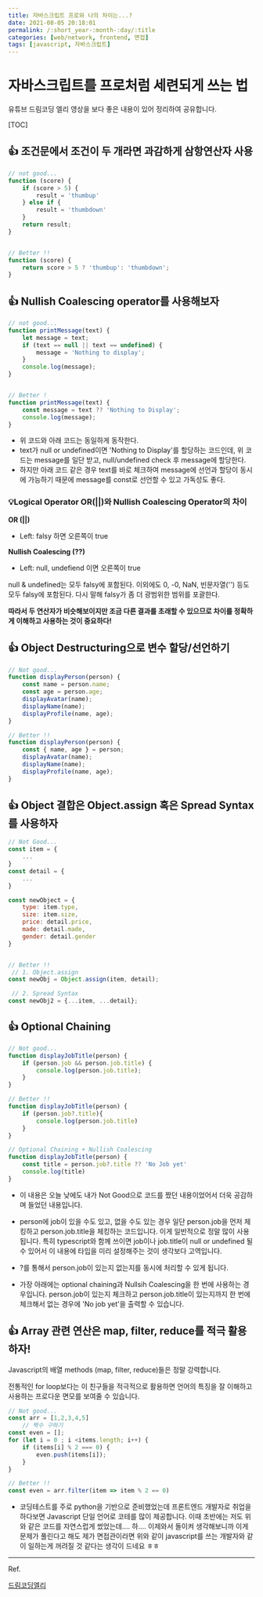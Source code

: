 ```yaml
---
title: 자바스크립트 프로와 나의 차이는...?
date: 2021-08-05 20:18:01
permalink: /:short_year-:month-:day/:title
categories: [web/network, frontend, 면접]
tags: [javascript, 자바스크립트]
---
```


# 자바스크립트를 프로처럼 세련되게 쓰는 법
유튜브 드림코딩 엘리 영상을 보다 좋은 내용이 있어 정리하여 공유합니다.

[TOC]


## :thumbsup: ​조건문에서 조건이 두 개라면 과감하게 삼항연산자 사용

```javascript
// not good...
function (score) {
	if (score > 5) {
        result = 'thumbup'
    } else if {
        result = 'thumbdown'
    }
    return result;
}


// Better !!
function (score) {
	return score > 5 ? 'thumbup': 'thumbdown';
}

```



## :thumbsup: Nullish Coalescing operator를 사용해보자

```javascript
// not good...
function printMessage(text) {
    let message = text;
    if (text == null || text == undefined) {
        message = 'Nothing to display';
    }
    console.log(message);
}


// Better !
function printMessage(text) {
    const message = text ?? 'Nothing to Display';
    console.log(message);
}

```

- 위 코드와 아래 코드는 동일하게 동작한다.
- text가 null or undefined이면 'Nothing to Display'를 할당하는 코드인데, 위 코드는 message를 일단 받고, null/undefined check 후 message에 할당한다.
- 하지만 아래 코드 같은 경우 text를 바로 체크하여 message에 선언과 할당이 동시에 가능하기 때문에 message를 const로 선언할 수 있고 가독성도 좋다.



### :bulb:Logical Operator OR(||)와 Nullish Coalescing Operator의 차이

**OR (||)**

- Left: falsy 하면 오른쪽이 true

**Nullish Coalescing (??)**

- Left: null, undefiend 이면 오른쪽이 true



null & undefined는 모두 falsy에 포함된다. 이외에도 0, -0, NaN, 빈문자열('') 등도 모두 falsy에 포함된다. 다시 말해 falsy가 좀 더 광범위한 범위를 포괄한다.

**따라서 두 연산자가 비슷해보이지만 조금 다른 결과를 초래할 수 있으므로 차이를 정확하게 이해하고 사용하는 것이 중요하다!**



## :thumbsup: Object Destructuring으로 변수 할당/선언하기

```javascript
// Not good...
function displayPerson(person) {
    const name = person.name;
    const age = person.age;
    displayAvatar(name);
    displayName(name);
    displayProfile(name, age);
}

// Better !!
function displayPerson(person) {
    const { name, age } = person;
    displayAvatar(name);
    displayName(name);
    displayProfile(name, age);
}
```



## :thumbsup: Object 결합은 Object.assign 혹은 Spread Syntax를 사용하자

```javascript
// Not Good...
const item = {
    ...
}
const detail = {
	...    
}

const newObject = {
    type: item.type,
    size: item.size,
    price: detail.price,
    made: detail.made,
    gender: detail.gender
}


// Better !!
 // 1. Object.assign
const newObj = Object.assign(item, detail);

 // 2. Spread Syntax
const newObj2 = {...item, ...detail};
```



## :thumbsup: Optional Chaining

```javascript
// Not good...
function displayJobTitle(person) {
    if (person.job && person.job.title) {
        console.log(person.job.title);
    }
}

// Better !!
function displayJobTitle(person) {
 	if (person.job?.title){
        console.log(person.job.title)
	}   
}

// Optional Chaining + Nullish Coalescing
function displayJobTitle(person) {
 	const title = person.job?.title ?? 'No Job yet'
	console.log(title)
}
```

- 이 내용은 오늘 낮에도 내가 Not Good으로 코드를 짰던 내용이었어서 더욱 공감하며 들었던 내용입니다.
- person에 job이 있을 수도 있고, 없을 수도 있는 경우 일단 person.job을 먼저 체킹하고 person.job.title을 체킹하는 코드입니다. 이게 일반적으로 정말 많이 사용됩니다. 특히 typescript와 함께 쓰이면 job이나 job.title이 null or undefined 될 수 있어서 이 내용에 타입을 미리 설정해주는 것이 생각보다 고역입니다.
- ?를 통해서 person.job이 있는지 없는지를 동시에 처리할 수 있게 됩니다.

- 가장 아래에는 optional chaining과 Nullsih Coalescing을 한 번에 사용하는 경우입니다. person.job이 있는지 체크하고 person.job.title이 있는지까지 한 번에 체크해서 없는 경우에 'No job yet'을 출력할 수 있습니다.



## :thumbsup: Array 관련 연산은 map, filter, reduce를 적극 활용하자!

Javascript의 배열 methods (map, filter, reduce)들은 정말 강력합니다. 

전통적인 for loop보다는 이 친구들을 적극적으로 활용하면 언어의 특징을 잘 이해하고 사용하는 프로다운 면모를 보여줄 수 있습니다.

```javascript
// Not good...
const arr = [1,2,3,4,5]
	// 짝수 구하기
const even = [];
for (let i = 0 ; i <items.length; i++) {
    if (items[i] % 2 === 0) {
        even.push(items[i]);
    }
}

// Better !!
const even = arr.filter(item => item % 2 == 0)

```

- 코딩테스트를 주로 python을 기반으로 준비했었는데 프론트엔드 개발자로 취업을 하다보면 Javascript 단일 언어로 코테를 많이 제공합니다. 이때 초반에는 저도 위와 같은 코드를 자연스럽게 썼었는데.... 하.... 이제와서 돌이켜 생각해보니까 이게 문제가 풀린다고 해도 제가 면접관이라면 위와 같이 javascript를 쓰는 개발자와 같이 일하는게 꺼려질 것 같다는 생각이 드네요 ㅎㅎ



---

Ref.

[드림코딩엘리](https://www.youtube.com/watch?v=BUAhpB3FmS4&t=2s)
